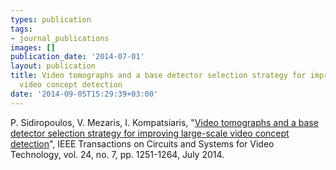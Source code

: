 ```yaml
---
types: publication
tags:
- journal_publications
images: []
publication_date: '2014-07-01'
layout: publication
title: Video tomographs and a base detector selection strategy for improving large-scale
  video concept detection
date: '2014-09-05T15:29:39+03:00'
---
```

P. Sidiropoulos, V. Mezaris, I. Kompatsiaris, "<a href="http://ieeexplore.ieee.org/xpl/articleDetails.jsp?arnumber=6727470">Video tomographs and a base detector selection strategy for improving large-scale video concept detection</a>", IEEE Transactions on Circuits and Systems for Video Technology, vol. 24, no. 7, pp. 1251-1264, July 2014.<a href="http://www.iti.gr/~bmezaris/publications/csvt14_preprint.pdf"><img alt="" src="/files/pdf/pdf.png"/></a>
